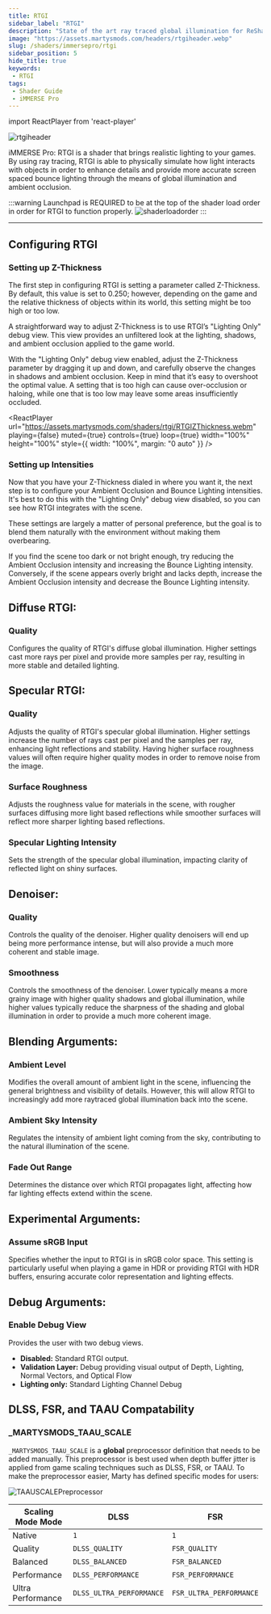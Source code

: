 ```yaml
---
title: RTGI
sidebar_label: "RTGI"
description: "State of the art ray traced global illumination for ReShade."
image: "https://assets.martysmods.com/headers/rtgiheader.webp"
slug: /shaders/immersepro/rtgi
sidebar_position: 5
hide_title: true
keywords: 
 - RTGI
tags:
 - Shader Guide
 - iMMERSE Pro
---
```


<!------------------------IMPORTS ---------------------------->

import ReactPlayer from 'react-player'

<!----------------------------------------------------------->

![rtgiheader](https://assets.martysmods.com/headers/rtgiheader.webp)

iMMERSE Pro: RTGI is a shader that brings realistic lighting to your games. By using ray tracing, RTGI is able to physically simulate how light interacts with objects in order to enhance details and provide more accurate screen spaced bounce lighting through the means of global illumination and ambient occlusion.

:::warning
Launchpad is REQUIRED to be at the top of the shader load order in order for RTGI to function properly.
![shaderloadorder](https://assets.martysmods.com/shaders/rtgi/rtgiloadorder.webp)
:::

---

## Configuring RTGI

### Setting up Z-Thickness  
The first step in configuring RTGI is setting a parameter called Z-Thickness. By default, this value is set to 0.250; however, depending on the game and the relative thickness of objects within its world, this setting might be too high or too low.

A straightforward way to adjust Z-Thickness is to use RTGI’s "Lighting Only" debug view. This view provides an unfiltered look at the lighting, shadows, and ambient occlusion applied to the game world.

With the "Lighting Only" debug view enabled, adjust the Z-Thickness parameter by dragging it up and down, and carefully observe the changes in shadows and ambient occlusion. Keep in mind that it’s easy to overshoot the optimal value. A setting that is too high can cause over-occlusion or haloing, while one that is too low may leave some areas insufficiently occluded.

<ReactPlayer
  url="https://assets.martysmods.com/shaders/rtgi/RTGIZThickness.webm"
  playing={false}
  muted={true}
  controls={true}
  loop={true}
  width="100%"
  height="100%"
  style={{ width: "100%", margin: "0 auto" }}
/>

### Setting up Intensities

Now that you have your Z-Thickness dialed in where you want it, the next step is to configure your Ambient Occlusion and Bounce Lighting intensities. It's best to do this with the "Lighting Only" debug view disabled, so you can see how RTGI integrates with the scene.

These settings are largely a matter of personal preference, but the goal is to blend them naturally with the environment without making them overbearing.

If you find the scene too dark or not bright enough, try reducing the Ambient Occlusion intensity and increasing the Bounce Lighting intensity. Conversely, if the scene appears overly bright and lacks depth, increase the Ambient Occlusion intensity and decrease the Bounce Lighting intensity.


## Diffuse RTGI:

### Quality
Configures the quality of RTGI's diffuse global illumination. Higher settings cast more rays per pixel and provide more samples per ray, resulting in more stable and detailed lighting. 

## Specular RTGI:

### Quality
Adjusts the quality of RTGI's specular global illumination. Higher settings increase the number of rays cast per pixel and the samples per ray, enhancing light reflections and stability. Having higher surface roughness values will often require higher quality modes in order to remove noise from the image.

### Surface Roughness
Adjusts the roughness value for materials in the scene, with rougher surfaces diffusing more light based reflections while smoother surfaces will reflect more sharper lighting based reflections.

### Specular Lighting Intensity
Sets the strength of the specular global illumination, impacting clarity of reflected light on shiny surfaces.

## Denoiser:

### Quality
Controls the quality of the denoiser. Higher quality denoisers will end up being more performance intense, but will also provide a much more coherent and stable image.

### Smoothness
Controls the smoothness of the denoiser. Lower typically means a more grainy image with higher quality shadows and global illumination, while higher values typically reduce the sharpness of the shading and global illumination in order to provide a much more coherent image. 

## Blending Arguments:

### Ambient Level
Modifies the overall amount of ambient light in the scene, influencing the general brightness and visibility of details. However, this will allow RTGI to increasingly add more raytraced global illumination back into the scene.

### Ambient Sky Intensity
Regulates the intensity of ambient light coming from the sky, contributing to the natural illumination of the scene.

### Fade Out Range
Determines the distance over which RTGI propagates light, affecting how far lighting effects extend within the scene.

## Experimental Arguments:

### Assume sRGB Input
Specifies whether the input to RTGI is in sRGB color space. This setting is particularly useful when playing a game in HDR or providing RTGI with HDR buffers, ensuring accurate color representation and lighting effects.

## Debug Arguments:

### Enable Debug View
Provides the user with two debug views.
* **Disabled:** Standard RTGI output.
* **Validation Layer:** Debug providing visual output of Depth, Lighting, Normal Vectors, and Optical Flow
* **Lighting only:** Standard Lighting Channel Debug

## DLSS, FSR, and TAAU Compatability

### _MARTYSMODS_TAAU_SCALE
`_MARTYSMODS_TAAU_SCALE` is a **global** preprocessor definition that needs to be added manually. This preprocessor is best used when depth buffer jitter is applied from game scaling techniques such as DLSS, FSR, or TAAU. To make the preprocessor easier, Marty has defined specific modes for users:

![TAAUSCALEPreprocessor](https://assets.martysmods.com/shaders/rtgi/taauscalepreprocessor.webp)
 
| Scaling Mode Mode | DLSS                     | FSR                     |
| ----------------- | ------------------------ | ----------------------- |
| Native            | `1`                      | `1`                     |
| Quality           | `DLSS_QUALITY`           | `FSR_QUALITY`           |
| Balanced          | `DLSS_BALANCED`          | `FSR_BALANCED`          |
| Performance       | `DLSS_PERFORMANCE`       | `FSR_PERFORMANCE`       |
| Ultra Performance | `DLSS_ULTRA_PERFORMANCE` | `FSR_ULTRA_PERFORMANCE` |